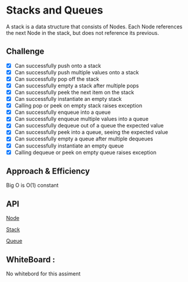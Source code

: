 # Stacks and Queues
A stack is a data structure that consists of Nodes. 
Each Node references the next Node in the stack, but does not reference its previous.

## Challenge
- [x] Can successfully push onto a stack
- [x] Can successfully push multiple values onto a stack
- [x] Can successfully pop off the stack
- [x] Can successfully empty a stack after multiple pops
- [x] Can successfully peek the next item on the stack
- [x] Can successfully instantiate an empty stack
- [x] Calling pop or peek on empty stack raises exception
- [x] Can successfully enqueue into a queue
- [x] Can successfully enqueue multiple values into a queue
- [x] Can successfully dequeue out of a queue the expected value
- [x] Can successfully peek into a queue, seeing the expected value
- [x] Can successfully empty a queue after multiple dequeues
- [x] Can successfully instantiate an empty queue
- [x] Calling dequeue or peek on empty queue raises exception

## Approach & Efficiency
Big O is O(1) constant

## API
[Node](/code_challenges/stack-and-queue/stack_and_queue/node.py)

[Stack](/code_challenges/stack-and-queue/stack_and_queue/stack.py)

[Queue](/code_challenges/stack-and-queue/stack_and_queue/queue.py)


## WhiteBoard :

No whitebord for this assiment
